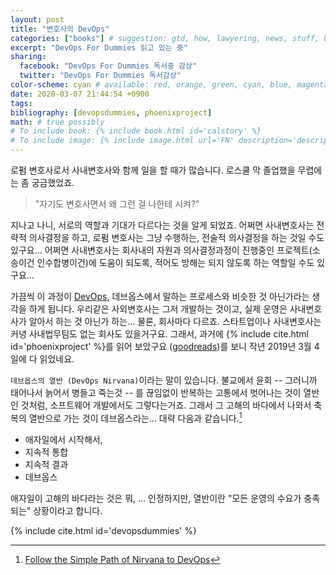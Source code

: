 ```yaml
---
layout: post
title: "변호사의 DevOps"
categories: ["books"] # suggestion: gtd, how, lawyering, news, stuff, books, english
excerpt: "DevOps For Dummies 읽고 있는 중"
sharing:
  facebook: "DevOps For Dummies 독서중 감상"
  twitter: "DevOps For Dummies 독서감상"
color-scheme: cyan # available: red, orange, green, cyan, blue, magenta, brown 
date: 2020-03-07 21:44:54 +0900
tags: 
bibliography: [devopsdummies, phoenixproject]
math: # true possibly
# To include book: {% include book.html id='calstory' %}
# To include image: {% include image.html url='FN' description='description' alt='alt' %}
---
```


로펌 변호사로서 사내변호사와 함께 일을 할 때가 많습니다. 로스쿨 막 졸업했을 무렵에는 좀 궁금했었죠. 

> "자기도 변호사면서 왜 그런 걸 나한테 시켜?"

지나고 나니, 서로의 역할과 기대가 다르다는 것을 알게 되었죠. 어쩌면 사내변호사는 전략적 의사결정을 하고, 로펌 변호사는 그냥 수행하는, 전술적 의사결정을 하는 것일 수도 있구요... 어쩌면 사내변호사는 회사내의 자원과 의사결정과정이 진행중인 프로젝트(소송이건 인수합병이건)에 도움이 되도록, 적어도 방해는 되지 않도록 하는 역할일 수도 있구요... 

가끔씩 이 과정이 [DevOps](https://en.wikipedia.org/wiki/DevOps), 데브옵스에서 말하는 프로세스와 비슷한 것 아닌가라는 생각을 하게 됩니다. 우리같은 사외변호사는 그저 개발하는 것이고, 실제 운영은 사내변호사가 알아서 하는 것 아닌가 하는... 물론, 회사마다 다르죠. 스타트업이나 사내변호사는 커녕 사내법무팀도 없는 회사도 있을거구요.  그래서, 과거에 {% include cite.html id='phoenixproject' %}를 읽어 보았구요 ([goodreads](https://goodreads.com))를 보니 작년 2019년 3월 4일에 다 읽었네요.

`데브옵스의 열반 (DevOps Nirvana)`이라는 말이 있습니다. 불교에서 윤회 -- 그러니까 태어나서 늙어서 병들고 죽는것 -- 를 끊임없이 반복하는 고통에서 벗어나는 것이 열반인 것처럼, 소프트웨어 개발에서도 그렇다는거죠. 그래서 그 고해의 바다에서 나와서 축복의 열반으로 가는 것이 데브옵스라는... 대략 다음과 같습니다.[^1]

[^1]: [Follow the Simple Path of Nirvana to DevOps](https://devops.com/follow-simple-path-nirvana-devops/)

- 애자일에서 시작해서,
- 지속적 통합
- 지속적 결과
- 데브옵스

애자일이 고해의 바다라는 것은 뭐, ... 인정하지만, 열반이란 "모든 운영의 수요가 충족되는" 상황이라고 합니다.

{% include cite.html id='devopsdummies' %}
